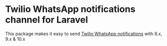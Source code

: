 # Twilio WhatsApp notifications channel for Laravel


This package makes it easy to send [Twilio WhatsApp notifications](https://www.twilio.com/docs/whatsapp) with 8.x, 9.x & 10.x
